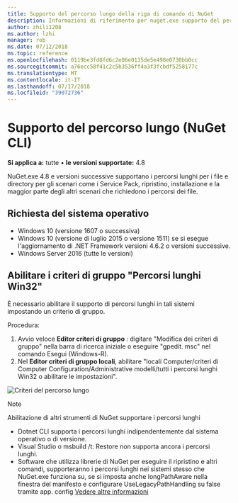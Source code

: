```yaml
---
title: Supporto del percorso lungo della riga di comando di NuGet
description: Informazioni di riferimento per nuget.exe supporto del percorso lungo
author: zhili1208
ms.author: lzhi
manager: rob
ms.date: 07/12/2018
ms.topic: reference
ms.openlocfilehash: 0119be3fd8fd6c2e06e0135de5e498e0730bb0cc
ms.sourcegitcommit: a76ecc58f41c2c5b3536ff4a3f3fcbdf5258177c
ms.translationtype: MT
ms.contentlocale: it-IT
ms.lasthandoff: 07/17/2018
ms.locfileid: "39072736"
---
```

# <a name="long-path-support-nuget-cli"></a>Supporto del percorso lungo (NuGet CLI)

**Si applica a:** tutte &bullet; **le versioni supportate:** 4.8

NuGet.exe 4.8 e versioni successive supportano i percorsi lunghi per i file e directory per gli scenari come i Service Pack, ripristino, installazione e la maggior parte degli altri scenari che richiedono i percorsi dei file.

## <a name="required-operating-system"></a>Richiesta del sistema operativo

-   Windows 10 (versione 1607 o successiva)
-   Windows 10 (versione di luglio 2015 o versione 1511) se si esegue l'aggiornamento di .NET Framework versioni 4.6.2 o versioni successive.
-   Windows Server 2016 (tutte le versioni)

## <a name="enable-win32-long-paths-group-policy"></a>Abilitare i criteri di gruppo "Percorsi lunghi Win32"

È necessario abilitare il supporto di percorsi lunghi in tali sistemi impostando un criterio di gruppo.

Procedura:
1. Avvio veloce **Editor criteri di gruppo** : digitare "Modifica dei criteri di gruppo" nella barra di ricerca iniziale o eseguire "gpedit. msc" nel comando Esegui (Windows-R).
2. Nel **Editor criteri di gruppo locali**, abilitare "locali Computer/criteri di Computer Configuration/Administrative modelli/tutti i percorsi lunghi Win32 o abilitare le impostazioni".

![Criteri del percorso lungo](media/LongPathPolicy.png)


> [!Note]
> Abilitazione di altri strumenti di NuGet supportare i percorsi lunghi
>
> -   Dotnet CLI supporta i percorsi lunghi indipendentemente dal sistema operativo o di versione.
> -   Visual Studio o msbuild /t: Restore non supporta ancora i percorsi lunghi.
> -   Software che utilizza librerie di NuGet per eseguire il ripristino e altri comandi, supporteranno i percorsi lunghi nei sistemi stesso che NuGet.exe funziona su, se si imposta anche longPathAware nella finestra del manifesto e configurare UseLegacyPathHandling su false tramite app. config [ Vedere altre informazioni](https://blogs.msdn.microsoft.com/jeremykuhne/2016/07/30/net-4-6-2-and-long-paths-on-windows-10/)

